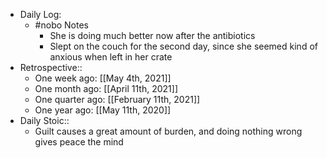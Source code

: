 - Daily Log:
    - #nobo Notes
        - She is doing much better now after the antibiotics
        - Slept on the couch for the second day, since she seemed kind of anxious when left in her crate
- Retrospective::
    - One week ago: [[May 4th, 2021]]
    - One month ago: [[April 11th, 2021]]
    - One quarter ago: [[February 11th, 2021]]
    - One year ago: [[May 11th, 2020]]
- Daily Stoic::
    - Guilt causes a great amount of burden, and doing nothing wrong gives peace the mind
